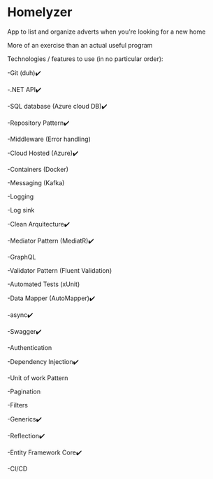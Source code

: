 # Homelyzer
App to list and organize adverts when you're looking for a new home

More of an exercise than an actual useful program

Technologies / features to use (in no particular order):

-Git (duh)✔️

-.NET API✔️

-SQL database (Azure cloud DB)✔️

-Repository Pattern✔️

-Middleware (Error handling)

-Cloud Hosted (Azure)✔️

-Containers (Docker)

-Messaging (Kafka)

-Logging

-Log sink

-Clean Arquitecture✔️

-Mediator Pattern (MediatR)✔️

-GraphQL

-Validator Pattern (Fluent Validation)

-Automated Tests (xUnit)

-Data Mapper (AutoMapper)✔️

-async✔️

-Swagger✔️

-Authentication

-Dependency Injection✔️

-Unit of work Pattern

-Pagination

-Filters

-Generics✔️

-Reflection✔️

-Entity Framework Core✔️

-CI/CD
